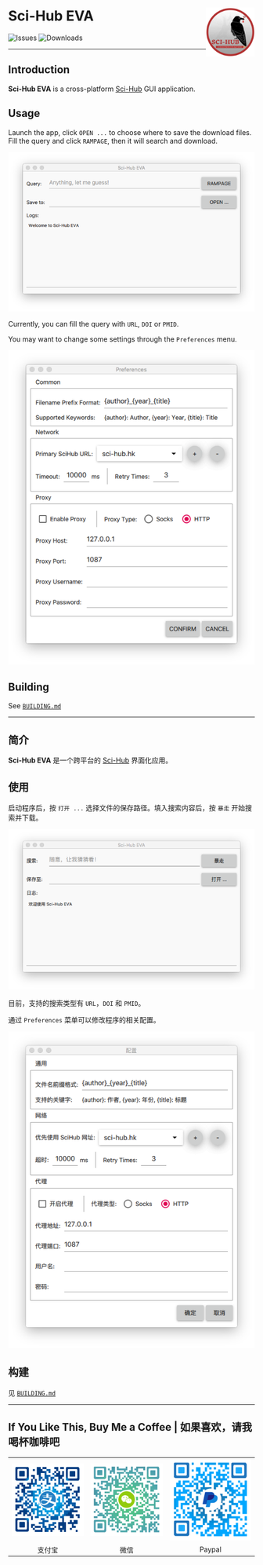 # Sci-Hub EVA <img src="images/SciHubEVA.png" align="right" alt="logo" width="100" height = "100" style = "border: none; float: right;">
![Issues](https://img.shields.io/codeclimate/issues/leovan/SciHubEVA.svg)
![Downloads](https://img.shields.io/github/downloads/leovan/SciHubEVA/total.svg)

---

## Introduction

**Sci-Hub EVA** is a cross-platform [Sci-Hub](https://en.wikipedia.org/wiki/Sci-Hub) GUI application.

## Usage

Launch the app, click `OPEN ...` to choose where to save the download files. Fill the query and click `RAMPAGE`, then it will search and download.

![Application_OSX](docs/scihub-eva-application-osx-en.png)

Currently, you can fill the query with `URL`, `DOI` or `PMID`.

You may want to change some settings through the `Preferences` menu.

![Application_OSX](docs/scihub-eva-preferences-osx-en.png)

## Building

See [`BUILDING.md`](BUILDING.md)

---

## 简介

**Sci-Hub EVA** 是一个跨平台的 [Sci-Hub](https://zh.wikipedia.org/wiki/Sci-Hub) 界面化应用。

## 使用

启动程序后，按 `打开 ...` 选择文件的保存路径。填入搜索内容后，按 `暴走` 开始搜索并下载。

![Application_OSX](docs/scihub-eva-application-osx-zh.png)

目前，支持的搜索类型有 `URL`，`DOI` 和 `PMID`。

通过 `Preferences` 菜单可以修改程序的相关配置。

![Application_OSX](docs/scihub-eva-preferences-osx-zh.png)

## 构建

见 [`BUILDING.md`](BUILDING.md)

---

## If You Like This, Buy Me a Coffee | 如果喜欢，请我喝杯咖啡吧

<table border="0">
  <tr>
    <td align="center"><img src="docs/alipay.png" /></td>
    <td align="center"><img src="docs/weichat.png" /></td>
    <td align="center"><img src="docs/paypal.png" /></td>
  </tr>
    <td align="center">支付宝</td>
    <td align="center">微信</td>
    <td align="center">Paypal</td>
  <tr>
  </tr>
</table>
